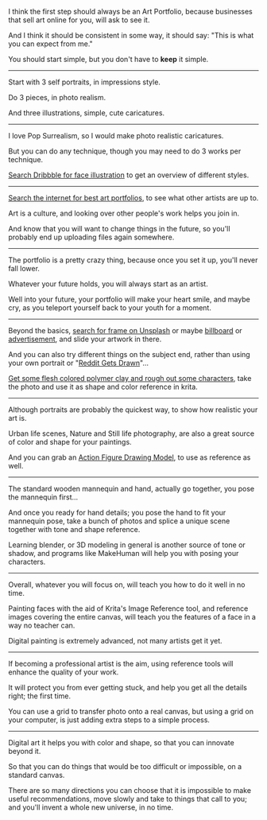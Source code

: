 I think the first step should always be an Art Portfolio,
because businesses that sell art online for you, will ask to see it.

And I think it should be consistent in some way,
it should say: "This is what you can expect from me."

You should start simple,
but you don't have to __keep__ it simple.

---

Start with 3 self portraits,
in impressions style.

Do 3 pieces,
in photo realism.

And three illustrations,
simple, cute caricatures.

---

I love Pop Surrealism,
so I would make photo realistic caricatures.

But you can do any technique,
though you may need to do 3 works per technique.

[Search Dribbble for face illustration][1]
to get an overview of different styles.

---

[Search the internet for best art portfolios][2],
to see what other artists are up to.

Art is a culture,
and looking over other people's work helps you join in.

And know that you will want to change things in the future,
so you'll probably end up uploading files again somewhere.

---

The portfolio is a pretty crazy thing,
because once you set it up, you'll never fall lower.

Whatever your future holds,
you will always start as an artist.

Well into your future, your portfolio will make your heart smile,
and maybe cry, as you teleport yourself back to your youth for a moment.

---

Beyond the basics, [search for frame on Unsplash][3] or maybe [billboard][4] or [advertisement][5],
and slide your artwork in there.

And you can also try different things on the subject end,
rather than using your own portrait or "[Reddit Gets Drawn][6]"...

[Get some flesh colored polymer clay and rough out some characters][7],
take the photo and use it as shape and color reference in krita.

---

Although portraits are probably the quickest way,
to show how realistic your art is.

Urban life scenes, Nature and Still life photography,
are also a great source of color and shape for your paintings.

And you can grab an [Action Figure Drawing Model][8],
to use as reference as well.

---

The standard wooden mannequin and hand,
actually go together, you pose the mannequin first...

And once you ready for hand details; you pose the hand to fit your mannequin pose,
take a bunch of photos and splice a unique scene together with tone and shape reference.

Learning blender, or 3D modeling in general is another source of tone or shadow,
and programs like MakeHuman will help you with posing your characters.

---

Overall, whatever you will focus on,
will teach you how to do it well in no time.

Painting faces with the aid of Krita's Image Reference tool, and reference images covering the entire canvas,
will teach you the features of a face in a way no teacher can.

Digital painting is extremely advanced,
not many artists get it yet.

---

If becoming a professional artist is the aim,
using reference tools will enhance the quality of your work.

It will protect you from ever getting stuck,
and help you get all the details right; the first time.

You can use a grid to transfer photo onto a real canvas,
but using a grid on your computer, is just adding extra steps to a simple process.

---

Digital art it helps you with color and shape,
so that you can innovate beyond it.

So that you can do things that would be too difficult or impossible,
on a standard canvas.

There are so many directions you can choose that it is impossible to make useful recommendations,
move slowly and take to things that call to you; and you'll invent a whole new universe, in no time.


[1]: https://dribbble.com/search/face-illustration
[2]: https://www.qwant.com/?client=opensearch&q=best+art+portfolios+online&t=web
[3]: https://unsplash.com/s/photos/frame
[4]: https://unsplash.com/s/photos/billboard
[5]: https://unsplash.com/s/photos/advertisement
[6]: https://www.reddit.com/r/redditgetsdrawn/
[7]: https://dribbble.com/search/plasticine-polymer-sculptey-clay-sculpture
[8]: https://www.amazon.com/s?k=Action+Figure+Drawing+Model
